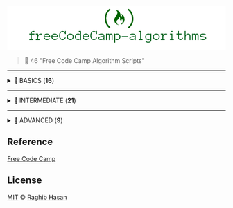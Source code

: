 ![logo](./logo.png)


> 🤺 46 "Free Code Camp Algorithm Scripts"

---
<details>
  <summary> 🔮 BASICS (<strong>16</strong>)</summary>
  <p>

  * [Reverse a String](./solutions/basics/reverse.js)
  * [Factorialize a Number](./solutions/basics/factorialize.js)
  * [Check for Palindromes](./solutions/basics/palindromes.js)
  * [Find the Longest Word in a String](./solutions/basics/longest.js)
  * [Title Case a Sentence](./solutions/basics/title-case.js)
  * [Return Largest Numbers in Arrays](./solutions/basics/largest-num.js)
  * [Confirm the Ending](./solutions/basics/confirm-end.js)
  * [Repeat a string repeat a string](./solutions/basics/repeat-string.js)
  * [Truncate a string](./solutions/basics/truncate.js)
  * [Chunky Monkey](./solutions/basics/chunky-monkey.js)
  * [Slasher Flick](./solutions/basics/slasher.js)
  * [Mutations](./solutions/basics/mutations.js)
  * [Falsy Bouncer](./solutions/basics/bouncer.js)
  * [Seek and Destroy](./solutions/basics/destroyer.js)
  * [Where do I belong](./solutions/basics/getIndexToIns.js)
  * [Caesars Cipher](./solutions/basics/rot13.js)

  </p>
</details>

---

<details>
  <summary> 🔮 INTERMEDIATE (<strong>21</strong>)</summary>
  <p>

* [Sum All Numbers in a Range](./solutions/intermediate/sumAll.js)
* [Diff Two Arrays](./solutions/intermediate/diffArray.js)
* [Roman Numeral Converter](./solutions/intermediate/convertToRoman.js)
* [Wherefore art thou](./solutions/intermediate/whatIsInAName.js)  
* [Search and Replace](./solutions/intermediate/myReplace.js)
* [Pig Latin](./solutions/intermediate/translatePigLatin.js)
* [DNA Pairing](./solutions/intermediate/pairElement.js)
* [Missing letters](./solutions/intermediate/fearNotLetter.js)
* [Boo who](./solutions/intermediate/booWho.js)
* [Sorted Union](./solutions/intermediate/uniteUnique.js)
* [Convert HTML Entities](./solutions/intermediate/convertHTML.js)
* [Spinal Tap Case](./solutions/intermediate/spinalCase.js)
* [Sum All Odd Fibonacci Numbers](./solutions/intermediate/sumFibs.js)
* [Sum All Primes](./solutions/intermediate/sumPrimes.js)
* [Smallest Common Multiple](./solutions/intermediate/smallestCommons.js)
* [Finders Keepers](./solutions/intermediate/findElement.js)
* [Drop it](./solutions/intermediate/dropElements.js)
* [Steamroller](./solutions/intermediate/steamrollArray.js)
* [Binary Agents](./solutions/intermediate/binaryAgent.js)
* [Everything Be True](./solutions/intermediate/truthCheck.js)
* [Arguments Optional](./solutions/intermediate/addTogether.js)

</p>
</details>

---

<details>
  <summary> 🔮 ADVANCED (<strong>9</strong>)</summary>
  <p>

* [Validate US Telephone Numbers](./solutions/advanced/telephoneCheck.js)
* [Record Collection](./solutions/advanced/updateRecords.js)
* [Symmetric Difference](./solutions/advanced/sym.js)
* [Exact Change](./solutions/advanced/checkCashRegister.js)
* [Inventory Update](./solutions/advanced/updateInventory.js)
* [No repeats please](./solutions/advanced/permAlone.js)
* [Make a Person](./solutions/advanced/makePerson.js)
* [Map the Debris](./solutions/advanced/orbitalPeriod.js)
* [Pairwise](./solutions/advanced/pairwise.js)

</p>
</details>

## Reference
[Free Code Camp](https://www.freecodecamp.com/)

## License
[MIT](./license) © [Raghib Hasan](http://raghibm.com/)
